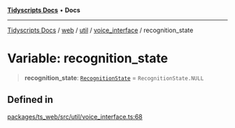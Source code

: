 [**Tidyscripts Docs**](../../../../../../../README.md) • **Docs**

***

[Tidyscripts Docs](../../../../../../../globals.md) / [web](../../../../../README.md) / [util](../../../README.md) / [voice\_interface](../README.md) / recognition\_state

# Variable: recognition\_state

> **recognition\_state**: [`RecognitionState`](../enumerations/RecognitionState.md) = `RecognitionState.NULL`

## Defined in

[packages/ts\_web/src/util/voice\_interface.ts:68](https://github.com/sheunaluko/tidyscripts/blob/master/packages/ts_web/src/util/voice_interface.ts#L68)
